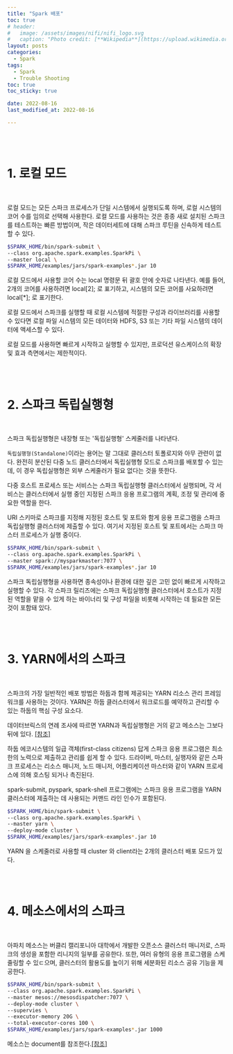 ```yaml
---
title: "Spark 배포"
toc: true
# header:
#   image: /assets/images/nifi/nifi_logo.svg
#   caption: "Photo credit: [**Wikipedia**](https://upload.wikimedia.org/wikipedia/commons/f/ff/Apache-nifi-logo.svg)"
layout: posts
categories:
  - Spark
tags:
  - Spark
  - Trouble Shooting
toc: true
toc_sticky: true

date: 2022-08-16
last_modified_at: 2022-08-16

---
```


<br><br>

# 1. 로컬 모드

<br>

로컬 모드는 모든 스파크 프로세스가 단일 시스템에서 실행되도록 하며, 로컬 시스템의 코어 수를 임의로 선택해 사용한다. 로컬 모드를 사용하는 것은 종종 새로 설치된 스파크를 테스트하는 빠른 방법이며, 작은 데이터세트에 대해 스파크 루틴을 신속하게 테스트 할 수 있다.

```sh
$SPARK_HOME/bin/spark-submit \
--class org.apache.spark.examples.SparkPi \
--master local \
$SPARK_HOME/examples/jars/spark-examples*.jar 10
```

로컬 모드에서 사용할 코어 수는 local 명령문 뒤 괄호 안에 숫자로 나타낸다. 예를 들어, 2개의 코어를 사용하려면 local[2]; 로 표기하고, 시스템의 모든 코어를 사요하려면 local[*]; 로 표기한다.

로컬 모드에서 스파크를 실행할 때 로컬 시스템에 적절한 구성과 라이브러리를 사용할 수 있다면 로컬 파일 시스템의 모든 데이터와 HDFS, S3 또는 기타 파일 시스템의 데이터에 액세스할 수 있다.

로컬 모드를 사용하면 빠르게 시작하고 실행할 수 있지만, 프로덕션 유스케이스의 확장 및 효과 측면에서는 제한적이다.

<br><br>

# 2. 스파크 독립실행형

<br>

스파크 독립실행형은 내장형 또는 '독립실행형' 스케줄러를 나타낸다.

`독립실행형(Standalone)`이라는 용어는 말 그대로 클러스터 토폴로지와 아무 관련이 없다. 완전히 분산된 다중 노드 클러스터에서 독립실행형 모드로 스파크를 배포할 수 있는데, 이 경우 독립실행형은 외부 스케줄러가 필요 없다는 것을 뜻한다.

다중 호스트 프로세스 또는 서비스는 스파크 독립실행형 클러스터에서 실행되며, 각 서비스는 클러스터에서 실행 중인 지정된 스파크 응용 프로그램의 계획, 조정 및 관리에 중요한 역할을 한다.

URI 스키마로 스파크를 지정해 지정된 호스트 및 포트와 함게 응용 프로그램을 스파크 독립실행형 클러스터에 제출할 수 있다. 여기서 지정된 호스트 및 포트에서는 스파크 마스터 프로세스가 실행 중이다.

```sh
$SPARK_HOME/bin/spark-submit \
--class org.apache.spark.examples.SparkPi \
--master spark://mysparkmaster:7077 \
$SPARK_HOME/examples/jars/spark-examples*.jar 10
```

스파크 독립실행형을 사용하면 종속성이나 환경에 대한 깊은 고민 없이 빠르게 시작하고 실행할 수 있다. 각 스파크 릴리즈에는 스파크 독립실행형 클러스터에서 호스트가 지정된 역할을 맡을 수 있게 하는 바이너리 및 구성 파일을 비롯해 시작하는 데 필요한 모든 것이 포함돼 있다.

<br><br>

# 3. YARN에서의 스파크

<br>

스파크의 가장 일반적인 배포 방법은 하둡과 함께 제공되는 YARN 리소스 관리 프레임워크를 사용하는 것이다. YARN은 하둡 클러스터에서 워크로드를 예약하고 관리할 수 있는 하둡의 핵심 구성 요소다.

데이터브릭스의 연례 조사에 따르면 YARN과 독립실행형은 거의 같고 메소스는 그보다 뒤에 있다. <a href='https://databricks.com/resources/type/infographic-surveys'>[참조]</a>

하둡 에코시스템의 일급 객체(first-class citizens) 답게 스파크 응용 프로그램은 최소한의 노력으로 제출하고 관리를 쉽게 할 수 있다. 드라이버, 마스터, 실행자와 같은 스파크 프로세스는 리소스 매니저, 노드 매니저, 어플리케이션 마스터와 같이 YARN 프로세스에 의해 호스팅 되거나 촉진된다.

spark-submit, pyspark, spark-shell 프로그램에는 스파크 응용 프로그램을 YARN 클러스터에 제출하는 데 사용되는 커맨드 라인 인수가 포함된다.

```sh
$SPARK_HOME/bin/spark-submit \
--class org.apache.spark.examples.SparkPi \
--master yarn \
--deploy-mode cluster \
$SPARK_HOME/examples/jars/spark-examples*.jar 10
```

YARN 을 스케줄러로 사용할 때 cluster 와 client라는 2개의 클러스터 배포 모드가 있다.

<br><br>

# 4. 메소스에서의 스파크

<br>

아파치 메소스는 버클리 캘리포니아 대학에서 개발한 오픈소스 클러스터 매니저로, 스파크의 생성을 포함한 리니지의 일부를 공유한다. 또한, 여러 유형의 응용 프로그램을 스케줄링할 수 있ㄷ으며, 클러스터의 활용도를 높이기 위해 세분화된 리소스 공유 기능을 제공한다.

```sh
$SPARK_HOME/bin/spark-submit \
--class org.apache.spark.examples.SparkPi \
--master mesos://mesosdispatcher:7077 \
--deploy-mode cluster \
--supervies \
--executor-memory 20G \
--total-executor-cores 100 \
$SPARK_HOME/examples/jars/spark-examples*.jar 1000
```

메소스는 document를 참조한다.<a href='http://mesos.apache.org'>[참조]</a>

<br><br>
